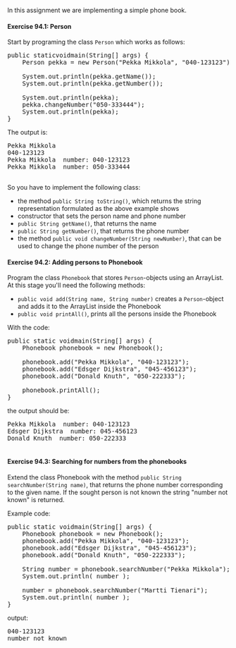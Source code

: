 In this assignment we are implementing a simple phone book.

#### Exercise 94.1: Person

Start by programing the class `Person` which works as follows:

<pre class="sh_java sh_sourceCode">
public staticvoidmain(String[] args) {
    Person pekka = new Person("Pekka Mikkola", "040-123123");

    System.out.println(pekka.getName());
    System.out.println(pekka.getNumber());

    System.out.println(pekka);
    pekka.changeNumber("050-333444");
    System.out.println(pekka);
}
</pre>

The output is:

<pre>
Pekka Mikkola
040-123123
Pekka Mikkola  number: 040-123123
Pekka Mikkola  number: 050-333444

</pre>

So you have to implement the following class:

* the method `public String toString()`, which returns the string representation
        formulated as the above example shows
* constructor that sets the person name and phone number
* `public String getName()`, that returns the name
* `public String getNumber()`, that returns the phone number
* the method `public void changeNumber(String newNumber)`, that can be used to
        change the phone number of the person

#### Exercise 94.2: Adding persons to Phonebook

Program the class `Phonebook` that stores `Person`-objects using an
ArrayList. At this stage you'll need the following methods:

* `public void add(String name, String number)` creates a
        `Person`-object and adds it to the ArrayList inside the Phonebook
* `public void printAll()`, prints all the persons inside the Phonebook

With the code:

<pre class="sh_java sh_sourceCode">
public static voidmain(String[] args) {
    Phonebook phonebook = new Phonebook();

    phonebook.add("Pekka Mikkola", "040-123123");
    phonebook.add("Edsger Dijkstra", "045-456123");
    phonebook.add("Donald Knuth", "050-222333");

    phonebook.printAll();
}
</pre>

the output should be:

<pre>
Pekka Mikkola  number: 040-123123
Edsger Dijkstra  number: 045-456123
Donald Knuth  number: 050-222333

</pre>

#### Exercise 94.3: Searching for numbers from the phonebooks

Extend the class Phonebook with the method `public String searchNumber(String name)`,
that returns the phone number corresponding to the given name. If the sought person is not known
the string "number not known" is returned.

Example code:

<pre class="sh_java sh_sourceCode">
public static voidmain(String[] args) {
    Phonebook phonebook = new Phonebook();
    phonebook.add("Pekka Mikkola", "040-123123");
    phonebook.add("Edsger Dijkstra", "045-456123");
    phonebook.add("Donald Knuth", "050-222333");

    String number = phonebook.searchNumber("Pekka Mikkola");
    System.out.println( number );

    number = phonebook.searchNumber("Martti Tienari");
    System.out.println( number );
}
</pre>

output:

<pre>
040-123123
number not known
</pre>